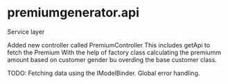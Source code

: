 # premiumgenerator.api
Service layer

Added new controller called PremiumController 
This includes getApi to fetch the Premium
With the help of factory class calculating the premiumm amount based on customer gender bu overding the base customer class.


TODO:
Fetching data using the IModelBinder.
Global error handling.


